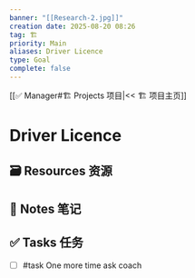 ```yaml
---
banner: "[[Research-2.jpg]]"
creation date: 2025-08-20 08:26
tag: 🏗️
priority: Main
aliases: Driver Licence
type: Goal
complete: false
---
```

[[✅ Manager#🏗️ Projects 项目|<< 🏗️ 项目主页]]
# Driver Licence

## 🗃️ Resources 资源


## 📒 Notes 笔记


## ✅  Tasks 任务

- [ ] #task One more time ask coach


